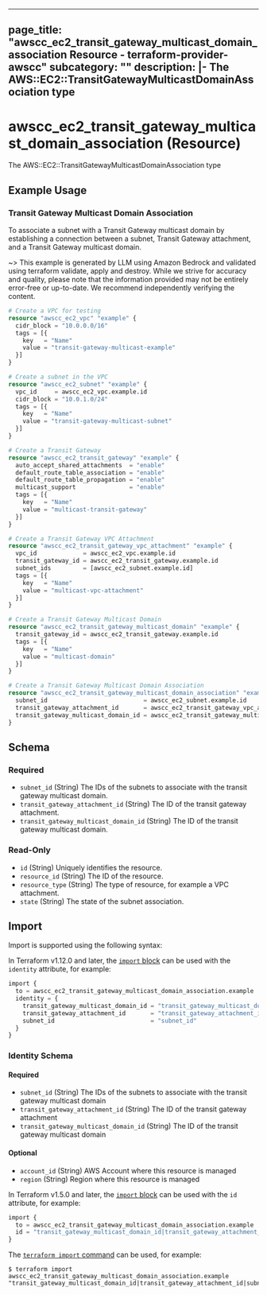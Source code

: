
---
page_title: "awscc_ec2_transit_gateway_multicast_domain_association Resource - terraform-provider-awscc"
subcategory: ""
description: |-
  The AWS::EC2::TransitGatewayMulticastDomainAssociation type
---

# awscc_ec2_transit_gateway_multicast_domain_association (Resource)

The AWS::EC2::TransitGatewayMulticastDomainAssociation type

## Example Usage

### Transit Gateway Multicast Domain Association

To associate a subnet with a Transit Gateway multicast domain by establishing a connection between a subnet, Transit Gateway attachment, and a Transit Gateway multicast domain.

~> This example is generated by LLM using Amazon Bedrock and validated using terraform validate, apply and destroy. While we strive for accuracy and quality, please note that the information provided may not be entirely error-free or up-to-date. We recommend independently verifying the content.

```terraform
# Create a VPC for testing
resource "awscc_ec2_vpc" "example" {
  cidr_block = "10.0.0.0/16"
  tags = [{
    key   = "Name"
    value = "transit-gateway-multicast-example"
  }]
}

# Create a subnet in the VPC
resource "awscc_ec2_subnet" "example" {
  vpc_id     = awscc_ec2_vpc.example.id
  cidr_block = "10.0.1.0/24"
  tags = [{
    key   = "Name"
    value = "transit-gateway-multicast-subnet"
  }]
}

# Create a Transit Gateway
resource "awscc_ec2_transit_gateway" "example" {
  auto_accept_shared_attachments  = "enable"
  default_route_table_association = "enable"
  default_route_table_propagation = "enable"
  multicast_support               = "enable"
  tags = [{
    key   = "Name"
    value = "multicast-transit-gateway"
  }]
}

# Create a Transit Gateway VPC Attachment
resource "awscc_ec2_transit_gateway_vpc_attachment" "example" {
  vpc_id             = awscc_ec2_vpc.example.id
  transit_gateway_id = awscc_ec2_transit_gateway.example.id
  subnet_ids         = [awscc_ec2_subnet.example.id]
  tags = [{
    key   = "Name"
    value = "multicast-vpc-attachment"
  }]
}

# Create a Transit Gateway Multicast Domain
resource "awscc_ec2_transit_gateway_multicast_domain" "example" {
  transit_gateway_id = awscc_ec2_transit_gateway.example.id
  tags = [{
    key   = "Name"
    value = "multicast-domain"
  }]
}

# Create a Transit Gateway Multicast Domain Association
resource "awscc_ec2_transit_gateway_multicast_domain_association" "example" {
  subnet_id                           = awscc_ec2_subnet.example.id
  transit_gateway_attachment_id       = awscc_ec2_transit_gateway_vpc_attachment.example.id
  transit_gateway_multicast_domain_id = awscc_ec2_transit_gateway_multicast_domain.example.id
}
```

<!-- schema generated by tfplugindocs -->
## Schema

### Required

- `subnet_id` (String) The IDs of the subnets to associate with the transit gateway multicast domain.
- `transit_gateway_attachment_id` (String) The ID of the transit gateway attachment.
- `transit_gateway_multicast_domain_id` (String) The ID of the transit gateway multicast domain.

### Read-Only

- `id` (String) Uniquely identifies the resource.
- `resource_id` (String) The ID of the resource.
- `resource_type` (String) The type of resource, for example a VPC attachment.
- `state` (String) The state of the subnet association.

## Import

Import is supported using the following syntax:

In Terraform v1.12.0 and later, the [`import` block](https://developer.hashicorp.com/terraform/language/import) can be used with the `identity` attribute, for example:

```terraform
import {
  to = awscc_ec2_transit_gateway_multicast_domain_association.example
  identity = {
    transit_gateway_multicast_domain_id = "transit_gateway_multicast_domain_id"
    transit_gateway_attachment_id       = "transit_gateway_attachment_id"
    subnet_id                           = "subnet_id"
  }
}
```

<!-- schema generated by tfplugindocs -->
### Identity Schema

#### Required

- `subnet_id` (String) The IDs of the subnets to associate with the transit gateway multicast domain
- `transit_gateway_attachment_id` (String) The ID of the transit gateway attachment
- `transit_gateway_multicast_domain_id` (String) The ID of the transit gateway multicast domain

#### Optional

- `account_id` (String) AWS Account where this resource is managed
- `region` (String) Region where this resource is managed

In Terraform v1.5.0 and later, the [`import` block](https://developer.hashicorp.com/terraform/language/import) can be used with the `id` attribute, for example:

```terraform
import {
  to = awscc_ec2_transit_gateway_multicast_domain_association.example
  id = "transit_gateway_multicast_domain_id|transit_gateway_attachment_id|subnet_id"
}
```

The [`terraform import` command](https://developer.hashicorp.com/terraform/cli/commands/import) can be used, for example:

```shell
$ terraform import awscc_ec2_transit_gateway_multicast_domain_association.example "transit_gateway_multicast_domain_id|transit_gateway_attachment_id|subnet_id"
```
